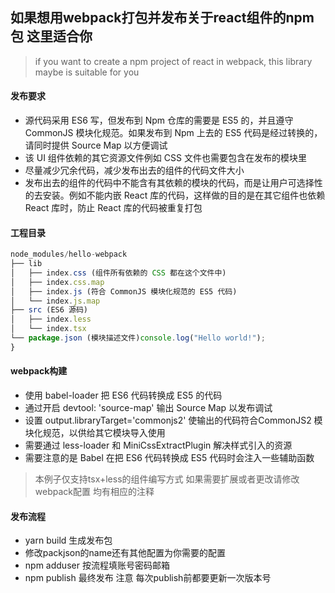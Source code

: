 
## 如果想用webpack打包并发布关于react组件的npm包 这里适合你
> if you want to create a npm project of react in webpack, this library maybe is suitable for you

#### 发布要求

- 源代码采用 ES6 写，但发布到 Npm 仓库的需要是 ES5 的，并且遵守 CommonJS 模块化规范。如果发布到 Npm 上去的 ES5 代码是经过转换的，请同时提供 Source Map 以方便调试
- 该 UI 组件依赖的其它资源文件例如 CSS 文件也需要包含在发布的模块里
- 尽量减少冗余代码，减少发布出去的组件的代码文件大小
- 发布出去的组件的代码中不能含有其依赖的模块的代码，而是让用户可选择性的去安装。例如不能内嵌 React 库的代码，这样做的目的是在其它组件也依赖 React 库时，防止 React 库的代码被重复打包

#### 工程目录
```javascript
node_modules/hello-webpack
├── lib
│   ├── index.css (组件所有依赖的 CSS 都在这个文件中)
│   ├── index.css.map
│   ├── index.js (符合 CommonJS 模块化规范的 ES5 代码)
│   └── index.js.map
├── src (ES6 源码)
│   ├── index.less
│   └── index.tsx
└── package.json (模块描述文件)console.log("Hello world!");
}
```

#### webpack构建

- 使用 babel-loader 把 ES6 代码转换成 ES5 的代码
- 通过开启 devtool: 'source-map' 输出 Source Map 以发布调试
- 设置 output.libraryTarget='commonjs2' 使输出的代码符合CommonJS2 模块化规范，以供给其它模块导入使用
- 需要通过 less-loader 和 MiniCssExtractPlugin 解决样式引入的资源 
- 需要注意的是 Babel 在把 ES6 代码转换成 ES5 代码时会注入一些辅助函数

> 本例子仅支持tsx+less的组件编写方式 如果需要扩展或者更改请修改webpack配置 均有相应的注释

#### 发布流程

- yarn build 生成发布包
- 修改packjson的name还有其他配置为你需要的配置
- npm adduser 按流程填账号密码邮箱
- npm publish 最终发布 注意 每次publish前都要更新一次版本号